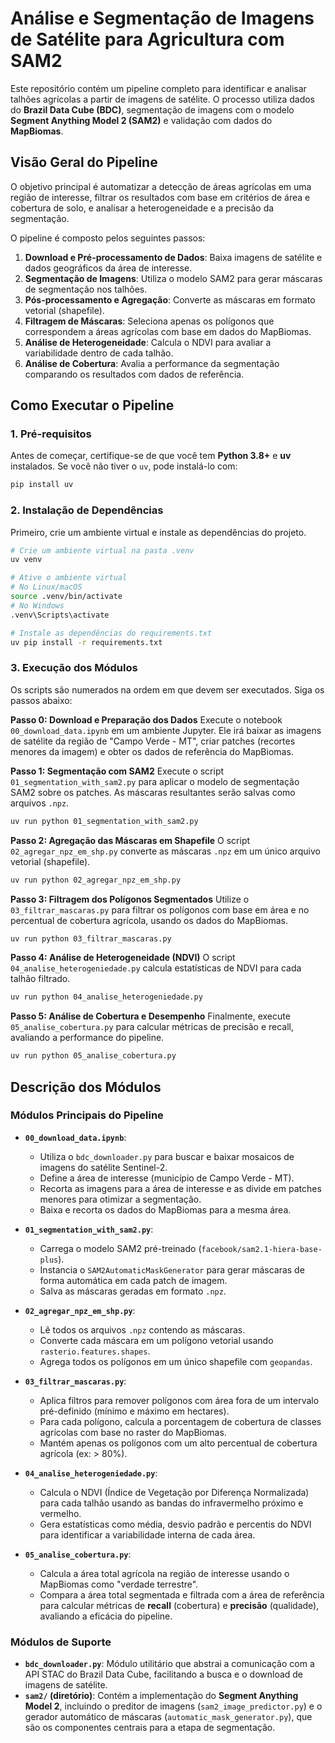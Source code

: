 # Análise e Segmentação de Imagens de Satélite para Agricultura com SAM2

Este repositório contém um pipeline completo para identificar e analisar talhões agrícolas a partir de imagens de satélite. O processo utiliza dados do **Brazil Data Cube (BDC)**, segmentação de imagens com o modelo **Segment Anything Model 2 (SAM2)** e validação com dados do **MapBiomas**.

## Visão Geral do Pipeline

O objetivo principal é automatizar a detecção de áreas agrícolas em uma região de interesse, filtrar os resultados com base em critérios de área e cobertura de solo, e analisar a heterogeneidade e a precisão da segmentação.

O pipeline é composto pelos seguintes passos:

1.  **Download e Pré-processamento de Dados**: Baixa imagens de satélite e dados geográficos da área de interesse.
2.  **Segmentação de Imagens**: Utiliza o modelo SAM2 para gerar máscaras de segmentação nos talhões.
3.  **Pós-processamento e Agregação**: Converte as máscaras em formato vetorial (shapefile).
4.  **Filtragem de Máscaras**: Seleciona apenas os polígonos que correspondem a áreas agrícolas com base em dados do MapBiomas.
5.  **Análise de Heterogeneidade**: Calcula o NDVI para avaliar a variabilidade dentro de cada talhão.
6.  **Análise de Cobertura**: Avalia a performance da segmentação comparando os resultados com dados de referência.

## Como Executar o Pipeline

### 1\. Pré-requisitos

Antes de começar, certifique-se de que você tem **Python 3.8+** e **uv** instalados. Se você não tiver o `uv`, pode instalá-lo com:

```bash
pip install uv
```

### 2\. Instalação de Dependências

Primeiro, crie um ambiente virtual e instale as dependências do projeto.

```bash
# Crie um ambiente virtual na pasta .venv
uv venv

# Ative o ambiente virtual
# No Linux/macOS
source .venv/bin/activate
# No Windows
.venv\Scripts\activate

# Instale as dependências do requirements.txt
uv pip install -r requirements.txt
```

### 3\. Execução dos Módulos

Os scripts são numerados na ordem em que devem ser executados. Siga os passos abaixo:

**Passo 0: Download e Preparação dos Dados**
Execute o notebook `00_download_data.ipynb` em um ambiente Jupyter. Ele irá baixar as imagens de satélite da região de "Campo Verde - MT", criar patches (recortes menores da imagem) e obter os dados de referência do MapBiomas.

**Passo 1: Segmentação com SAM2**
Execute o script `01_segmentation_with_sam2.py` para aplicar o modelo de segmentação SAM2 sobre os patches. As máscaras resultantes serão salvas como arquivos `.npz`.

```bash
uv run python 01_segmentation_with_sam2.py
```

**Passo 2: Agregação das Máscaras em Shapefile**
O script `02_agregar_npz_em_shp.py` converte as máscaras `.npz` em um único arquivo vetorial (shapefile).

```bash
uv run python 02_agregar_npz_em_shp.py
```

**Passo 3: Filtragem dos Polígonos Segmentados**
Utilize o `03_filtrar_mascaras.py` para filtrar os polígonos com base em área e no percentual de cobertura agrícola, usando os dados do MapBiomas.

```bash
uv run python 03_filtrar_mascaras.py
```

**Passo 4: Análise de Heterogeneidade (NDVI)**
O script `04_analise_heterogeniedade.py` calcula estatísticas de NDVI para cada talhão filtrado.

```bash
uv run python 04_analise_heterogeniedade.py
```

**Passo 5: Análise de Cobertura e Desempenho**
Finalmente, execute `05_analise_cobertura.py` para calcular métricas de precisão e recall, avaliando a performance do pipeline.

```bash
uv run python 05_analise_cobertura.py
```

## Descrição dos Módulos

### Módulos Principais do Pipeline

  * **`00_download_data.ipynb`**:

      * Utiliza o `bdc_downloader.py` para buscar e baixar mosaicos de imagens do satélite Sentinel-2.
      * Define a área de interesse (município de Campo Verde - MT).
      * Recorta as imagens para a área de interesse e as divide em patches menores para otimizar a segmentação.
      * Baixa e recorta os dados do MapBiomas para a mesma área.

  * **`01_segmentation_with_sam2.py`**:

      * Carrega o modelo SAM2 pré-treinado (`facebook/sam2.1-hiera-base-plus`).
      * Instancia o `SAM2AutomaticMaskGenerator` para gerar máscaras de forma automática em cada patch de imagem.
      * Salva as máscaras geradas em formato `.npz`.

  * **`02_agregar_npz_em_shp.py`**:

      * Lê todos os arquivos `.npz` contendo as máscaras.
      * Converte cada máscara em um polígono vetorial usando `rasterio.features.shapes`.
      * Agrega todos os polígonos em um único shapefile com `geopandas`.

  * **`03_filtrar_mascaras.py`**:

      * Aplica filtros para remover polígonos com área fora de um intervalo pré-definido (mínimo e máximo em hectares).
      * Para cada polígono, calcula a porcentagem de cobertura de classes agrícolas com base no raster do MapBiomas.
      * Mantém apenas os polígonos com um alto percentual de cobertura agrícola (ex: \> 80%).

  * **`04_analise_heterogeniedade.py`**:

      * Calcula o NDVI (Índice de Vegetação por Diferença Normalizada) para cada talhão usando as bandas do infravermelho próximo e vermelho.
      * Gera estatísticas como média, desvio padrão e percentis do NDVI para identificar a variabilidade interna de cada área.

  * **`05_analise_cobertura.py`**:

      * Calcula a área total agrícola na região de interesse usando o MapBiomas como "verdade terrestre".
      * Compara a área total segmentada e filtrada com a área de referência para calcular métricas de **recall** (cobertura) e **precisão** (qualidade), avaliando a eficácia do pipeline.

### Módulos de Suporte

  * **`bdc_downloader.py`**: Módulo utilitário que abstrai a comunicação com a API STAC do Brazil Data Cube, facilitando a busca e o download de imagens de satélite.
  * **`sam2/` (diretório)**: Contém a implementação do **Segment Anything Model 2**, incluindo o preditor de imagens (`sam2_image_predictor.py`) e o gerador automático de máscaras (`automatic_mask_generator.py`), que são os componentes centrais para a etapa de segmentação.
